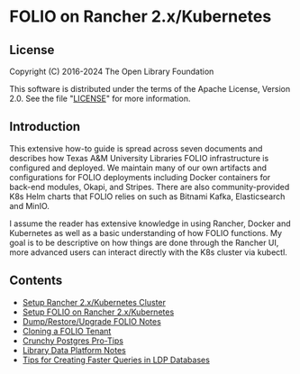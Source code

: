 # FOLIO on Rancher 2.x/Kubernetes

## License

Copyright (C) 2016-2024 The Open Library Foundation

This software is distributed under the terms of the Apache License, Version 2.0. See the file "[LICENSE](LICENSE)" for more information.

## Introduction

This extensive how-to guide is spread across seven documents and describes how Texas A&M University Libraries FOLIO infrastructure is configured and deployed. We maintain many of our own artifacts and configurations for FOLIO deployments including Docker containers for back-end modules, Okapi, and Stripes. There are also community-provided K8s Helm charts that FOLIO relies on such as Bitnami Kafka, Elasticsearch and MinIO.<br/>

I assume the reader has extensive knowledge in using Rancher, Docker and Kubernetes as well as a basic understanding of how FOLIO functions. My goal is to be descriptive on how things are done through the Rancher UI, more advanced users can interact directly with the K8s cluster via kubectl.<br/>

## Contents

* [Setup Rancher 2.x/Kubernetes Cluster](rancher_setup.md)
* [Setup FOLIO on Rancher 2.x/Kubernetes](folio_setup.md)
* [Dump/Restore/Upgrade FOLIO Notes](Dump_Restore_Upgrade_Notes.md)
* [Cloning a FOLIO Tenant](Tenant_Clone.md)
* [Crunchy Postgres Pro-Tips](Crunchy_Postgres_Tips.md)
* [Library Data Platform Notes](LDP_Notes.md)
* [Tips for Creating Faster Queries in LDP Databases](LDP_Faster_Queries.pdf)

